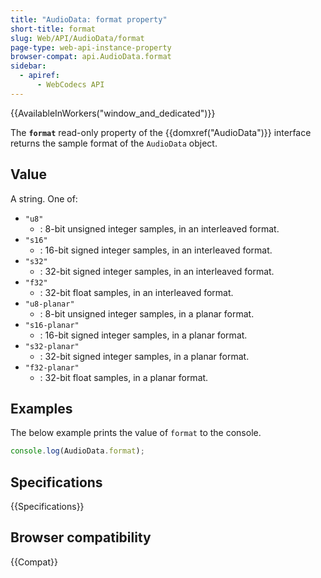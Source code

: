 ```yaml
---
title: "AudioData: format property"
short-title: format
slug: Web/API/AudioData/format
page-type: web-api-instance-property
browser-compat: api.AudioData.format
sidebar:
  - apiref:
      - WebCodecs API
---
```


{{AvailableInWorkers("window_and_dedicated")}}

The **`format`** read-only property of the {{domxref("AudioData")}} interface returns the sample format of the `AudioData` object.

## Value

A string. One of:

- `"u8"`
  - : 8-bit unsigned integer samples, in an interleaved format.
- `"s16"`
  - : 16-bit signed integer samples, in an interleaved format.
- `"s32"`
  - : 32-bit signed integer samples, in an interleaved format.
- `"f32"`
  - : 32-bit float samples, in an interleaved format.
- `"u8-planar"`
  - : 8-bit unsigned integer samples, in a planar format.
- `"s16-planar"`
  - : 16-bit signed integer samples, in a planar format.
- `"s32-planar"`
  - : 32-bit signed integer samples, in a planar format.
- `"f32-planar"`
  - : 32-bit float samples, in a planar format.

## Examples

The below example prints the value of `format` to the console.

```js
console.log(AudioData.format);
```

## Specifications

{{Specifications}}

## Browser compatibility

{{Compat}}
